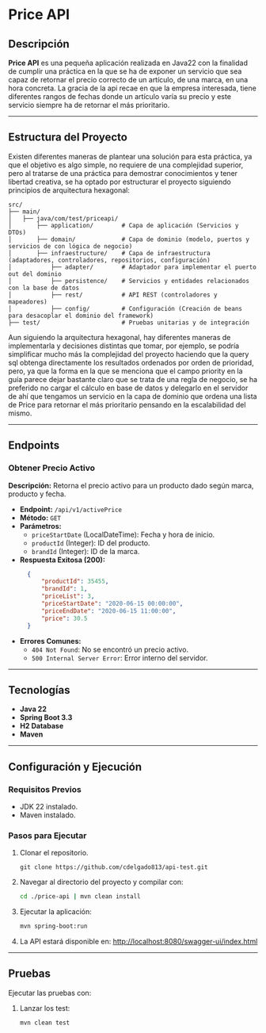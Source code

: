 
# Price API

## Descripción

**Price API** es una pequeña aplicación realizada en Java22 con la finalidad de cumplir una práctica en la que se ha de exponer un servicio que sea capaz de retornar el precio correcto 
de un artículo, de una marca, en una hora concreta. La gracia de la api recae en que la empresa interesada, tiene diferentes rangos de fechas donde un artículo varía su precio y este servicio
siempre ha de retornar el más prioritario.

---

## Estructura del Proyecto

Existen diferentes maneras de plantear una solución para esta práctica, ya que el objetivo es algo simple, no requiere de una complejidad superior, pero al tratarse de una práctica para demostrar conocimientos
y tener libertad creativa, se ha optado por estructurar el proyecto siguiendo principios de arquitectura hexagonal:

```
src/
├── main/
│   ├── java/com/test/priceapi/
│       ├── application/        # Capa de aplicación (Servicios y DTOs)
│       ├── domain/             # Capa de dominio (modelo, puertos y servicios de con lógica de negocio)
│       ├── infraestructure/    # Capa de infraestructura (adaptadores, controladores, repositorios, configuración)
│           ├── adapter/        # Adaptador para implementar el puerto out del dominio
│           ├── persistence/    # Servicios y entidades relacionados con la base de datos
│           ├── rest/           # API REST (controladores y mapeadores)
│           ├── config/         # Configuración (Creación de beans para desacoplar el dominio del framework)
├── test/                       # Pruebas unitarias y de integración
```

Aun siguiendo la arquitectura hexagonal, hay diferentes maneras de implementarla y decisiones distintas que tomar, por ejemplo, se podría simplificar
mucho más la complejidad del proyecto haciendo que la query sql obtenga directamente los resultados ordenados por orden de prioridad, pero, ya que la forma en la que
se menciona que el campo priority en la guía parece dejar bastante claro que se trata de una regla de negocio, se ha preferido no cargar el cálculo en base de datos y delegarlo en el servidor
de ahí que tengamos un servicio en la capa de dominio que ordena una lista de Price para retornar el más prioritario pensando en la escalabilidad del mismo.

---

## Endpoints

### Obtener Precio Activo
**Descripción:** Retorna el precio activo para un producto dado según marca, producto y fecha.

- **Endpoint:** `/api/v1/activePrice`
- **Método:** `GET`
- **Parámetros:**
    - `priceStartDate` (LocalDateTime): Fecha y hora de inicio.
    - `productId` (Integer): ID del producto.
    - `brandId` (Integer): ID de la marca.
- **Respuesta Exitosa (200):**
  ```json
    {
        "productId": 35455,
        "brandId": 1,
        "priceList": 3,
        "priceStartDate": "2020-06-15 00:00:00",
        "priceEndDate": "2020-06-15 11:00:00",
        "price": 30.5
    }
  ```
- **Errores Comunes:**
    - `404 Not Found`: No se encontró un precio activo.
    - `500 Internal Server Error`: Error interno del servidor.

---

## Tecnologías

- **Java 22**
- **Spring Boot 3.3**
- **H2 Database**
- **Maven**

---

## Configuración y Ejecución

### Requisitos Previos

- JDK 22 instalado.
- Maven instalado.

### Pasos para Ejecutar

1. Clonar el repositorio.
    ```
    git clone https://github.com/cdelgado813/api-test.git
    ```

2. Navegar al directorio del proyecto y compilar con:
   ```bash
   cd ./price-api | mvn clean install
   ```
3. Ejecutar la aplicación:
   ```bash
   mvn spring-boot:run
   ```
4. La API estará disponible en: [http://localhost:8080/swagger-ui/index.html](http://localhost:8080/swagger-ui/index.html#/Prices/getActivePrice)

---

## Pruebas

Ejecutar las pruebas con:

1. Lanzar los test:
   ```bash
   mvn clean test
   ```
